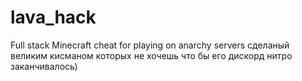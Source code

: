 # lava_hack
Full stack Minecraft cheat for playing on anarchy servers сделаный великим кисманом которых не хочешь что бы его дискорд нитро заканчивалось)
